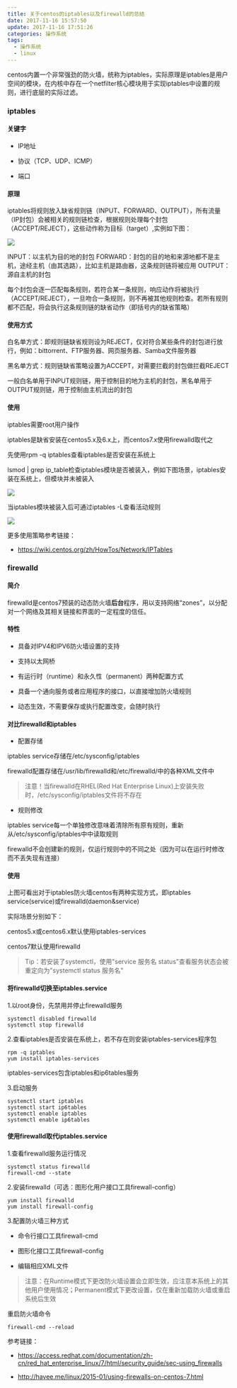 ```yaml
---
title: 关于centos的iptables以及firewalld的总结
date: 2017-11-16 15:57:50
update: 2017-11-16 17:51:26
categories: 操作系统
tags: 
  - 操作系统
  - linux
---
```


centos内置一个非常强劲的防火墙，统称为iptables，实际原理是iptables是用户空间的模块，在内核中存在一个netfilter核心模块用于实现iptables中设置的规则，进行底层的实际过滤。

<!--more-->

### iptables

#### 关键字

- IP地址

- 协议（TCP、UDP、ICMP）

- 端口

#### 原理

iptables将规则放入缺省规则链（INPUT、FORWARD、OUTPUT），所有流量（IP封包）会被相关的规则链检查，根据规则处理每个封包（ACCEPT/REJECT），这些动作称为目标（target）,实例如下图：

![](http://trigolds.com/iptables0.png)

INPUT：以主机为目的地的封包
FORWARD：封包的目的地和来源地都不是主机，途经主机（由其选路），比如主机是路由器，这条规则链将被应用
OUTPUT：源自主机的封包

每个封包会逐一匹配每条规则，若符合某一条规则，响应动作将被执行（ACCEPT/REJECT），一旦吻合一条规则，则不再被其他规则检查。若所有规则都不匹配，将会执行这条规则链的缺省动作（即括号内的缺省策略）

#### 使用方式

白名单方式：即规则链缺省规则设为REJECT，仅对符合某些条件的封包进行放行，例如：bittorrent、FTP服务器、网页服务器、Samba文件服务器

黑名单方式：规则链缺省策略设置为ACCEPT，对需要拦截的封包做拦截REJECT

一般白名单用于INPUT规则链，用于控制目的地为主机的封包，黑名单用于OUTPUT规则链，用于控制由主机流出的封包

#### 使用

iptables需要root用户操作

iptables是缺省安装在centos5.x及6.x上，而centos7.x使用firewalld取代之

先使用rpm -q iptables查看iptables是否安装在系统上

lsmod | grep ip_table检查iptables模块是否被装入，例如下图场景，iptables安装在系统上，但模块并未被装入

![](http://trigolds.com/iptables1.png)

当iptables模块被装入后可通过iptables -L查看活动规则

![](http://trigolds.com/iptables0.png)

更多使用策略参考链接：

- <a href="https://wiki.centos.org/zh/HowTos/Network/IPTables">https://wiki.centos.org/zh/HowTos/Network/IPTables</a>

### firewalld

#### 简介

firewalld是centos7预装的动态防火墙**后台**程序，用以支持网络“zones”，以分配对一个网络及其相关链接和界面的一定程度的信任。

#### 特性

- 具备对IPV4和IPV6防火墙设置的支持

- 支持以太网桥

- 有运行时（runtime）和永久性（permanent）两种配置方式

- 具备一个通向服务或者应用程序的接口，以直接增加防火墙规则

- 动态生效，不需要保存或执行配置改变，会随时执行

#### 对比firewalld和iptables

- 配置存储

iptables service存储在/etc/sysconfig/iptables

firewalld配置存储在/usr/lib/firewalld和/etc/firewalld/中的各种XML文件中

> 注意！当firewalld在RHEL(Red Hat Enterprise Linux)上安装失败时，/etc/sysconfig/iptables文件将不存在

- 规则修改

iptables service每一个单独修改意味着清除所有原有规则，重新从/etc/sysconfig/iptables中中读取规则

firewalld不会创建新的规则，仅运行规则中的不同之处（因为可以在运行时修改而不丢失现有连接）

#### 使用

上图可看出对于iptables防火墙centos有两种实现方式，即iptables service(service)或firewalld(daemon&service)

实际场景分别如下：

centos5.x或centos6.x默认使用iptables-services

centos7默认使用firewalld

> Tip：若安装了systemctl，使用"service 服务名 status"查看服务状态会被重定向为"systemctl status 服务名"

#### 将firewalld切换至iptables.service

1.以root身份，先禁用并停止firewalld服务

```
systemctl disabled firewalld
systemctl stop firewalld
```

2.查看iptables是否安装在系统上，若不存在则安装iptables-services程序包
```
rpm -q iptables
yum install iptables-services
```

iptables-services包含iptables和ip6tables服务

3.启动服务
```
systemctl start iptables
systemctl start ip6tables
systemctl enable iptables
systemctl enable ip6tables
```

#### 使用firewalld取代iptables.service

1.查看firewalld服务运行情况
```
systemctl status firewalld
firewall-cmd --state
```

2.安装firewalld（可选：图形化用户接口工具firewall-config）
```
yum install firewalld
yum install firewall-config
```
3.配置防火墙三种方式

- 命令行接口工具firewall-cmd

- 图形化接口工具firewall-config

- 编辑相应XML文件

> 注意：在Runtime模式下更改防火墙设置会立即生效，应注意本系统上的其他用户使用情况；Permanent模式下更改设置，仅在重新加载防火墙或重启系统后生效

重启防火墙命令
```
firewall-cmd --reload
```

参考链接：

- <a href="https://access.redhat.com/documentation/zh-cn/red_hat_enterprise_linux/7/html/security_guide/sec-using_firewalls">https://access.redhat.com/documentation/zh-cn/red_hat_enterprise_linux/7/html/security_guide/sec-using_firewalls</a>

- <a href="http://havee.me/linux/2015-01/using-firewalls-on-centos-7.html">http://havee.me/linux/2015-01/using-firewalls-on-centos-7.html</a>
